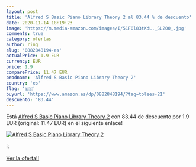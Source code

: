 ```yaml
---
layout: post
title: 'Alfred S Basic Piano Library Theory 2 al 83.44 % de descuento'
date: 2020-11-14 18:19:23
image: 'https://m.media-amazon.com/images/I/51F0l83tXdL._SL200_.jpg'
comments: true
category: ofertas
author: ring
slug: '0882848194-es'
actualPrice: 1.9 EUR
currency: EUR
price: 1.9
comparePrice: 11.47 EUR
prodname: 'Alfred S Basic Piano Library Theory 2'
country: 'es'
flag: '🇪🇸'
buyurl: 'https://www.amazon.es/dp/0882848194/?tag=tolees-21'
descuento: '83.44'
---
```


Está [Alfred S Basic Piano Library Theory 2](https://www.amazon.es/dp/0882848194/?tag=tolees-21) con 83.44 de descuento por 1.9 EUR (original: 11.47 EUR) en el siguiente enlace!

[![Alfred S Basic Piano Library Theory 2](https://m.media-amazon.com/images/I/51F0l83tXdL._SL200_.jpg)](https://www.amazon.es/dp/0882848194/?tag=tolees-21)

ℹ️:


[Ver la oferta!!](https://www.amazon.es/dp/0882848194/?tag=tolees-21)
